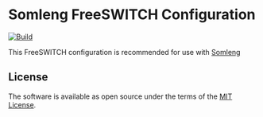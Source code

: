 # Somleng FreeSWITCH Configuration

[![Build](https://github.com/somleng/freeswitch-config/actions/workflows/build.yml/badge.svg)](https://github.com/somleng/freeswitch-config/actions/workflows/build.yml)

This FreeSWITCH configuration is recommended for use with [Somleng](http://www.somleng.org/)

## License

The software is available as open source under the terms of the [MIT License](http://opensource.org/licenses/MIT).
